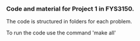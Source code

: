 ### Code and material for Project 1 in FYS3150. 
The code is structured in folders for each problem.

To run the code use the command 'make all'
